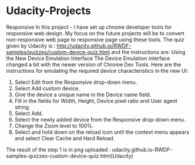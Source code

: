 # Udacity-Projects
Responsive
In this project - I have set up chrome developer tools for responsive web design. My focus on the future projects will be to convert non-responsive web page to responsive page using these tools.
The quiz given by Udacity is : http://udacity.github.io/RWDF-samples/quizzes/custom-device-quiz.html
and the instructions are: 
Using the New Device Emulation Interface
The Device Emulation interface changed a bit with the newer version of Chrome Dev Tools. Here are the instructions for emulating the required device characteristics in the new UI:
1.	Select Edit from the Responsive drop-down menu.
2.	Select Add custom device.
3.	Give the device a unique name in the Device name field.
4.	Fill in the fields for Width, Height, Device pixel ratio and User agent string.
5.	Select Add.
6.	Select the newly added device from the Responsive drop-down menu.
7.	Change the Zoom level to 100%.
8.	Select and hold down on the reload icon until the context menu appears and select Clear Cache and Hard Reload.


The result of the step 1 is in png uploaded : udacity.github.io-RWDF-samples-quizzes-custom-device-quiz.html(Udacity)
